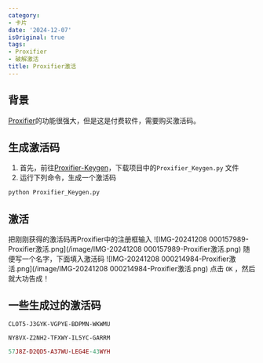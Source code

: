 ```yaml
---
category:
- 卡片
date: '2024-12-07'
isOriginal: true
tags:
- Proxifier
- 破解激活
title: Proxifier激活
---
```

## 背景
[Proxifier](./Proxifier.md)的功能很强大，但是这是付费软件，需要购买激活码。
## 生成激活码
1. 首先，前往[Proxifier-Keygen](https://github.com/y9nhjy/Proxifier-Keygen)，下载项目中的`Proxifier_Keygen.py` 文件
2. 运行下列命令，生成一个激活码
```bash
python Proxifier_Keygen.py
```
## 激活
把刚刚获得的激活码再Proxifier中的注册框输入
![IMG-20241208 000157989-Proxifier激活.png](/image/IMG-20241208 000157989-Proxifier激活.png)
随便写一个名字，下面填入激活码
![IMG-20241208 000214984-Proxifier激活.png](/image/IMG-20241208 000214984-Proxifier激活.png)
点击 `OK` ，然后就大功告成！
## 一些生成过的激活码
```setup
CLOT5-J3GYK-VGPYE-BDPMN-WKWMU
```

```portable
NY8VX-Z2NH2-TFXWY-IL5YC-GARRM
```

```mac
57J8Z-D2QD5-A37WU-LEG4E-43WYH
```